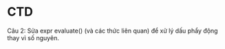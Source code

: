 # CTD
Câu 2: Sửa expr evaluate() (và các thức liên quan) để xử lý dấu phẩy động thay vì số nguyên. 
